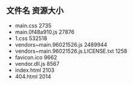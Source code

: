 ##  文件名           资源大小
- main.css           2735
- main.0f48a910.js           27876
- 1.css           532518
- vendors~main.96021526.js           2489944
- vendors~main.96021526.js.LICENSE.txt           1258
- favicon.ico           9662
- vendor.dll.js           8567
- index.html           2103
- 404.html           2014
